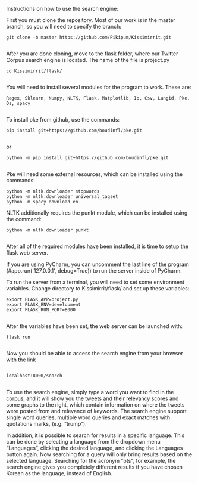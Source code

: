 Instructions on how to use the search engine:
 
 
First you must clone the repository. Most of our work is in the master branch, so you will need to specify the branch:
 
```
git clone -b master https://github.com/Pikipum/Kissimirrit.git
 
```
 
 
After you are done cloning, move to the flask folder, where our Twitter Corpus search engine is located. The name of the file is project.py
 
```
cd Kissimirrit/flask/
 
```
 
 
You will need to install several modules for the program to work. These are:
 
```
Regex, Sklearn, Numpy, NLTK, Flask, Matplotlib, Io, Csv, Langid, Pke, Os, spacy
 
```
 
 
To install pke from github, use the commands:
 
```
pip install git+https://github.com/boudinfl/pke.git
 
```
 
or 
 
```
python -m pip install git+https://github.com/boudinfl/pke.git
 
```
 
 
Pke will need some external resources, which can be installed using the commands:
 
 
 
```
python -m nltk.downloader stopwords
python -m nltk.downloader universal_tagset
python -m spacy download en
```
 
NLTK additionally requires the punkt module, which can be installed using the command:
 
 
```
python -m nltk.downloader punkt
 
```
 
 
After all of the required modules have been installed, it is time to setup the flask web server.
 
If you are using PyCharm, you can uncomment the last line of  the program (#app.run('127.0.0.1', debug=True)) to run the server inside of PyCharm.
 
To run the server from a terminal, you will need to set some environment variables. Change directory to Kissimirrit/flask/ and set up these variables:
 
```
export FLASK_APP=project.py
export FLASK_ENV=development
export FLASK_RUN_PORT=8000
 
```
 
 
After the variables have been set, the web server can be launched with:
 
 
```
flask run
 
```
 
Now you should be able to access the search engine from your browser with the link
 
```
 
localhost:8000/search
 
```
 
 
To use the search engine, simply type a word you want to find in the corpus, and it will show you the tweets and their relevancy scores and some graphs to the right, which contain information on where the tweets were posted from and relevance of keywords.
The search engine support single word queries, multiple word queries and exact matches with quotations marks, (e.g. “trump”).
 
In addition, it is possible to search for results in a specific language. This can be done by selecting a language from the dropdown menu “Languages”, clicking the desired language, and clicking the Languages button again. Now searching for a query will only bring results based on the selected language. Searching for the acronym "bts", for example, the search engine gives you completely different results if you have chosen Korean as the language, instead of English.
